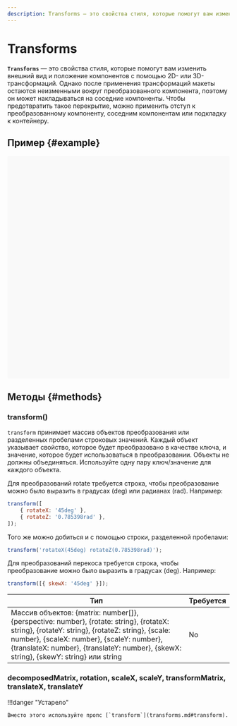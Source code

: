 ```yaml
---
description: Transforms — это свойства стиля, которые помогут вам изменить внешний вид и положение компонентов с помощью 2D- или 3D-трансформаций
---
```


# Transforms

**`Transforms`** — это свойства стиля, которые помогут вам изменить внешний вид и положение компонентов с помощью 2D- или 3D-трансформаций. Однако после применения трансформаций макеты остаются неизменными вокруг преобразованного компонента, поэтому он может накладываться на соседние компоненты. Чтобы предотвратить такое перекрытие, можно применить отступ к преобразованному компоненту, соседним компонентам или подкладку к контейнеру.

## Пример {#example}

<div data-snack-id="@bndby/transforms" data-snack-platform="web" data-snack-preview="true" data-snack-theme="light" style="overflow:hidden;background:#F9F9F9;border:1px solid var(--color-border);border-radius:4px;height:505px;width:100%"></div>

## Методы {#methods}

### transform()

`transform` принимает массив объектов преобразования или разделенных пробелами строковых значений. Каждый объект указывает свойство, которое будет преобразовано в качестве ключа, и значение, которое будет использоваться в преобразовании. Объекты не должны объединяться. Используйте одну пару ключ/значение для каждого объекта.

Для преобразований rotate требуется строка, чтобы преобразование можно было выразить в градусах (deg) или радианах (rad). Например:

```js
transform([
    { rotateX: '45deg' },
    { rotateZ: '0.785398rad' },
]);
```

Того же можно добиться и с помощью строки, разделенной пробелами:

```js
transform('rotateX(45deg) rotateZ(0.785398rad)');
```

Для преобразований перекоса требуется строка, чтобы преобразование можно было выразить в градусах (deg). Например:

```js
transform([{ skewX: '45deg' }]);
```

| Тип                                                                                                                                                                                                                                                                                 | Требуется |
| ----------------------------------------------------------------------------------------------------------------------------------------------------------------------------------------------------------------------------------------------------------------------------------- | --------- |
| Массив объектов: {matrix: number[]}, {perspective: number}, {rotate: string}, {rotateX: string}, {rotateY: string}, {rotateZ: string}, {scale: number}, {scaleX: number}, {scaleY: number}, {translateX: number}, {translateY: number}, {skewX: string}, {skewY: string} или string | No        | No |

### decomposedMatrix, rotation, scaleX, scaleY, transformMatrix, translateX, translateY

!!!danger "Устарело"

    Вместо этого используйте пропс [`transform`](transforms.md#transform).
